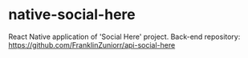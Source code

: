 # native-social-here
React Native application of  'Social Here' project.
Back-end repository: https://github.com/FranklinZuniorr/api-social-here
